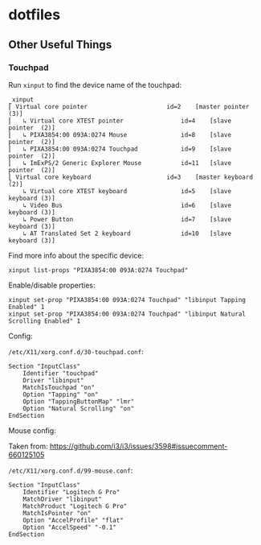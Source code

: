 # dotfiles

## Other Useful Things

### Touchpad

Run `xinput` to find the device name of the touchpad:

```
 xinput
⎡ Virtual core pointer                    	id=2	[master pointer  (3)]
⎜   ↳ Virtual core XTEST pointer              	id=4	[slave  pointer  (2)]
⎜   ↳ PIXA3854:00 093A:0274 Mouse             	id=8	[slave  pointer  (2)]
⎜   ↳ PIXA3854:00 093A:0274 Touchpad          	id=9	[slave  pointer  (2)]
⎜   ↳ ImExPS/2 Generic Explorer Mouse         	id=11	[slave  pointer  (2)]
⎣ Virtual core keyboard                   	id=3	[master keyboard (2)]
    ↳ Virtual core XTEST keyboard             	id=5	[slave  keyboard (3)]
    ↳ Video Bus                               	id=6	[slave  keyboard (3)]
    ↳ Power Button                            	id=7	[slave  keyboard (3)]
    ↳ AT Translated Set 2 keyboard            	id=10	[slave  keyboard (3)]
```

Find more info about the specific device:

```
xinput list-props "PIXA3854:00 093A:0274 Touchpad"
```

Enable/disable properties:

```
xinput set-prop "PIXA3854:00 093A:0274 Touchpad" "libinput Tapping Enabled" 1
xinput set-prop "PIXA3854:00 093A:0274 Touchpad" "libinput Natural Scrolling Enabled" 1
```

Config:

`/etc/X11/xorg.conf.d/30-touchpad.conf`:

```
Section "InputClass"
    Identifier "touchpad"
    Driver "libinput"
    MatchIsTouchpad "on"
    Option "Tapping" "on"
    Option "TappingButtonMap" "lmr"
    Option "Natural Scrolling" "on"
EndSection
```

Mouse config:

Taken from: https://github.com/i3/i3/issues/3598#issuecomment-660125105

`/etc/X11/xorg.conf.d/99-mouse.conf`:

```
Section "InputClass"
    Identifier "Logitech G Pro"
    MatchDriver "libinput"
    MatchProduct "Logitech G Pro"
    MatchIsPointer "on"
    Option "AccelProfile" "flat"
    Option "AccelSpeed" "-0.1"
EndSection
```
